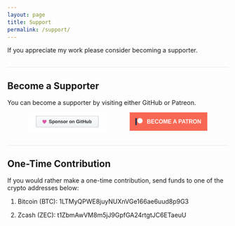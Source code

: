 ```yaml
---
layout: page
title: Support
permalink: /support/
---
```


<style type="text/css" media="screen">
  hr {
    margin: 30px auto 10px;
    height: 1px;
    background: #e8e8e8;
    border: none;
  }
  img {
    width: 35%;
    margin: auto 5%;
  }
</style>

If you appreciate my work please consider becoming a supporter.

---

## Become a Supporter

You can become a supporter by visiting either GitHub or Patreon.

<p align="center">
  <a href="https://github.com/sponsors/raugfer"><img alt="GitHub Sponsors" src="/assets/images/github-sponsors-badge.svg"></a>
  <a href="https://www.patreon.com/raugfer"><img alt="Patreon" src="/assets/images/patreon-badge.svg"></a>
</p>

---

## One-Time Contribution

If you would rather make a one-time contribution, send funds to one of the
crypto addresses below:

1. Bitcoin (BTC): 1LTMyQPWE8juyNUXnVGe166ae6uud8p9G3

2. Zcash (ZEC): t1ZbmAwVM8m5jJ9GpfGA24rtgtJC6ETaeuU

<!--
---

## Thank You!

I am grateful to the following individuals and organizations for their
recurring support which enables me to build free and open source software
for the benefit of all.

### Sponsors

### Supporters
-->


